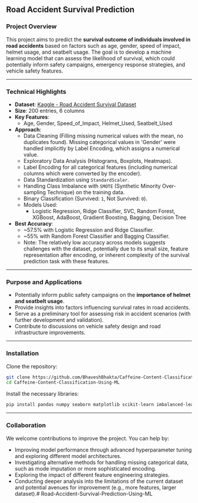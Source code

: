 ## Road Accident Survival Prediction

### Project Overview

This project aims to predict the **survival outcome of individuals involved in road accidents** based on factors such as age, gender, speed of impact, helmet usage, and seatbelt usage. The goal is to develop a machine learning model that can assess the likelihood of survival, which could potentially inform safety campaigns, emergency response strategies, and vehicle safety features.

-----

### Technical Highlights

  * **Dataset**: [Kaggle - Road Accident Survival Dataset](https://www.kaggle.com/datasets/himelsarder/road-accident-survival-dataset)
  * **Size**: 200 entries, 6 columns
  * **Key Features**:
      * Age, Gender, Speed\_of\_Impact, Helmet\_Used, Seatbelt\_Used
  * **Approach**:
      * Data Cleaning (Filling missing numerical values with the mean, no duplicates found). Missing categorical values in 'Gender' were handled implicitly by Label Encoding, which assigns a numerical value.
      * Exploratory Data Analysis (Histograms, Boxplots, Heatmaps).
      * Label Encoding for all categorical features (including numerical columns which were converted by the encoder).
      * Data Standardization using `StandardScaler`.
      * Handling Class Imbalance with `SMOTE` (Synthetic Minority Over-sampling Technique) on the training data.
      * Binary Classification (Survived: `1`, Not Survived: `0`).
      * Models Used:
          * Logistic Regression, Ridge Classifier, SVC, Random Forest, XGBoost, AdaBoost, Gradient Boosting, Bagging, Decision Tree
  * **Best Accuracy**:
      * \~57.5% with Logistic Regression and Ridge Classifier.
      * \~55% with Random Forest Classifier and Bagging Classifier.
      * Note: The relatively low accuracy across models suggests challenges with the dataset, potentially due to its small size, feature representation after encoding, or inherent complexity of the survival prediction task with these features.

-----

### Purpose and Applications

  * Potentially inform public safety campaigns on the **importance of helmet and seatbelt usage**.
  * Provide insights into factors influencing survival rates in road accidents.
  * Serve as a preliminary tool for assessing risk in accident scenarios (with further development and validation).
  * Contribute to discussions on vehicle safety design and road infrastructure improvements.

-----

### Installation

Clone the repository:

```bash
git clone https://github.com/BhaveshBhakta/Caffeine-Content-Classification-Using-ML.git
cd Caffeine-Content-Classification-Using-ML
```

Install the necessary libraries:

```bash
pip install pandas numpy seaborn matplotlib scikit-learn imbalanced-learn xgboost
```

-----

### Collaboration

We welcome contributions to improve the project. You can help by:

  * Improving model performance through advanced hyperparameter tuning and exploring different model architectures.
  * Investigating alternative methods for handling missing categorical data, such as mode imputation or more sophisticated encoding.
  * Exploring the impact of different feature engineering strategies.
  * Conducting deeper analysis into the limitations of the current dataset and potential avenues for improvement (e.g., more features, larger dataset).# Road-Accident-Survival-Prediction-Using-ML
